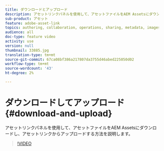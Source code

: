 ```yaml
---
title: ダウンロードとアップロード
description: アセットリンクパネルを使用して、アセットファイルをAEM Assetsにダウンロードし、アセットリンクからアップロードする方法を説明します。
sub-product: アセット
feature: adobe-asset-link
topics: authoring, collaboration, operations, sharing, metadata, images, operations
audience: all
doc-type: feature video
activity: use
version: null
thumbnail: 33885.jpg
translation-type: tm+mt
source-git-commit: 67ca08bf386a217807da3755d46abed225050d02
workflow-type: tm+mt
source-wordcount: '43'
ht-degree: 2%

---
```



# ダウンロードしてアップロード{#download-and-upload}

アセットリンクパネルを使用して、アセットファイルをAEM Assetsにダウンロードし、アセットリンクからアップロードする方法を説明します。

>[!VIDEO](https://video.tv.adobe.com/v/33885/?quality=12)
